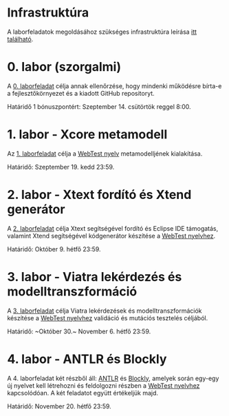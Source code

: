 # Infrastruktúra

A laborfeladatok megoldásához szükséges infrastruktúra leírása [itt található](lab0-init/Infrastructure.md).

# 0. labor (szorgalmi)

A [0. laborfeladat](lab0-init/README.md) célja annak ellenőrzése, hogy mindenki működésre bírta-e a fejlesztőkörnyezet és a kiadott GitHub repositoryt.

Határidő 1 bónuszpontért: Szeptember 14. csütörtök reggel 8:00.

# 1. labor - Xcore metamodell

Az [1. laborfeladat](lab1-xtext/README.md) célja a [WebTest nyelv](lab1-xtext/WebTestLanguageSpecification.md) metamodelljének kialakítása.

Határidő: Szeptember 19. kedd 23:59.

# 2. labor - Xtext fordító és Xtend generátor

A [2. laborfeladat](lab2-xtend/README.md) célja Xtext segítségével fordító és Eclipse IDE támogatás, valamint Xtend segítségével kódgenerátor készítése a [WebTest nyelvhez](lab1-xtext/WebTestLanguageSpecification.md).

Határidő: Október 9. hétfő 23:59.

# 3. labor - Viatra lekérdezés és modelltranszformáció

A [3. laborfeladat](lab3-viatra/README.md) célja Viatra lekérdezések és modelltranszformációk készítése a [WebTest nyelvhez](lab1-xtext/WebTestLanguageSpecification.md) validáció és mutációs tesztelés céljából.

Határidő: ~Október 30.~ November 6. hétfő 23:59.

# 4. labor - ANTLR és Blockly

A 4. laborfeladat két részből áll: [ANTLR](lab4-antlr/README.md) és [Blockly](lab4-blockly/README.md), amelyek során egy-egy új nyelvet kell létrehozni és feldolgozni részben a [WebTest nyelvhez](lab1-xtext/WebTestLanguageSpecification.md) kapcsolódóan. A két feladatot együtt értékeljük majd. 

Határidő: November 20. hétfő 23:59.
